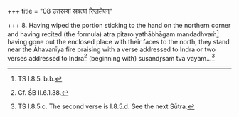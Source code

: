 +++
title = "08 उत्तरस्यां स्रक्त्यां रिप्ललेपन्"

+++
8. Having wiped the portion sticking to the hand on the northern corner and having recited (the formula) atra pitaro yathābhāgam mandadhvaṁ[^1] having gone out the enclosed place with their faces to the north, they stand near the Āhavanīya fire praising with a verse addressed to Indra or two verses addressed to Indra[^2] (beginning with) susandr̥śaṁ tvā vayam...[^3]  


[^1]: TS I.8.5. b.b.  

[^2]: Cf. ŚB II.6.1.38.  

[^3]: TS I.8.5.c. The second verse is I.8.5.d. See the next Sūtra.

